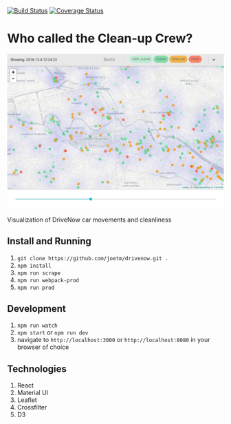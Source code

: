 [![Build Status](https://travis-ci.org/joetm/drivenow.svg?branch=master)](https://travis-ci.org/joetm/drivenow)
[![Coverage Status](https://coveralls.io/repos/github/joetm/drivenow/badge.svg)](https://coveralls.io/github/joetm/drivenow)

# Who called the Clean-up Crew?

![Screenshot](https://raw.githubusercontent.com/joetm/drivenow/master/screenshot.jpg "Screenshot")

Visualization of DriveNow car movements and cleanliness

## Install and Running

1. `git clone https://github.com/joetm/drivenow.git .`
2. `npm install`
3. `npm run scrape`
4. `npm run webpack-prod`
5. `npm run prod`

## Development

1. `npm run watch`
2. `npm start` or `npm run dev`
3. navigate to `http://localhost:3000` or `http://localhost:8080` in your browser of choice

## Technologies

1. React
1. Material UI
1. Leaflet
1. Crossfilter
1. D3

